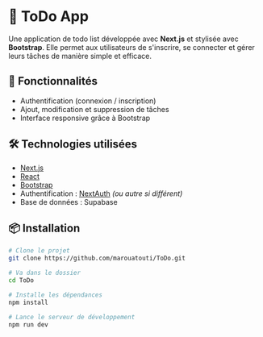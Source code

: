 # 📝 ToDo App

Une application de todo list développée avec **Next.js** et stylisée avec **Bootstrap**. Elle permet aux utilisateurs de s'inscrire, se connecter et gérer leurs tâches de manière simple et efficace.

## 🚀 Fonctionnalités

- Authentification (connexion / inscription)
- Ajout, modification et suppression de tâches
- Interface responsive grâce à Bootstrap


## 🛠️ Technologies utilisées

- [Next.js](https://nextjs.org/)
- [React](https://reactjs.org/)
- [Bootstrap](https://getbootstrap.com/)
- Authentification : [NextAuth](https://next-auth.js.org/) *(ou autre si différent)*
- Base de données :  Supabase

## 📦 Installation

```bash
# Clone le projet
git clone https://github.com/marouatouti/ToDo.git

# Va dans le dossier
cd ToDo

# Installe les dépendances
npm install

# Lance le serveur de développement
npm run dev
